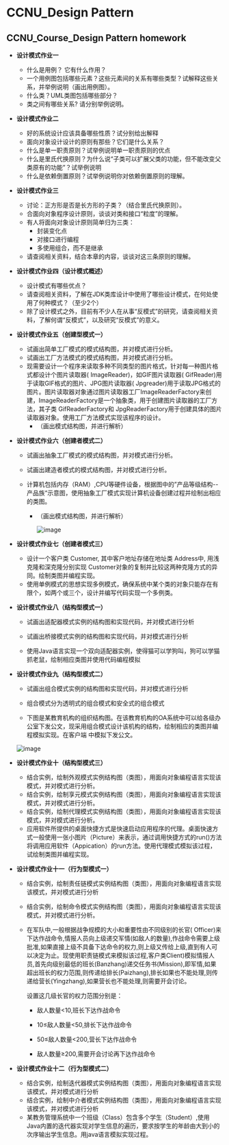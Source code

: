 # CCNU_Design Pattern
## CCNU_Course_Design Pattern  homework

+ **设计模式作业一**
  + 什么是用例？ 它有什么作用？  
  +  一个用例图包括哪些元素？这些元素间的关系有哪些类型？试解释这些关系，并举例说明（画出用例图）。  
  +  什么类？UML类图包括哪些部分？  
  +  类之间有哪些关系? 请分别举例说明。   



+ **设计模式作业二**
  + 好的系统设计应该具备哪些性质？试分别给出解释
  + 面向对象设计设计的原则有那些？它们是什么关系？
  + 什么是单一职责原则？试举例说明单一职责原则的优点
  + 什么是里氏代换原则？为什么说“子类可以扩展父类的功能，但不能改变父类原有的功能”？试举例说明
  + 什么是依赖倒置原则？试举例说明你对依赖倒置原则的理解。



+ **设计模式作业三**
  + 讨论：正方形是否是长方形的子类？（结合里氏代换原则）。
  + 合面向对象程序设计原则，谈谈对类和接口“粒度”的理解。
  + 有人将面向对象设计原则简单归为三类：
    +   封装变化点
    + 对接口进行编程
    + 多使用组合，而不是继承
  + 请查阅相关资料，结合本章的内容，谈谈对这三条原则的理解。



+ **设计模式作业四（设计模式概述）**
  + 设计模式有哪些优点？
  + 请查阅相关资料，了解在JDK类库设计中使用了哪些设计模式，在何处使用了何种模式？（至少2个）
  + 除了设计模式之外，目前有不少人在从事“反模式”的研究，请查阅相关资料，了解何谓“反模式”，以及研究“反模式”的意义。



+ **设计模式作业五（创建型模式一）**
  + 试画出简单工厂模式的模式结构图，并对模式进行分析。  
  + 试画出工厂方法模式的模式结构图，并对模式进行分析。  
  + 现需要设计一个程序来读取多种不同类型的图片格式，针对每一种图片格式都设计个图片读取器( ImageReader)，如GIF图片读取器( GifReader)用于读取GIF格式的图片、JPG图片读取器( Jpgreader)用于读取JPG格式的图片。图片读取器对象通过图片读取器工厂ImageReaderFactory来创建，ImageReaderFactory是一个抽象类，用于创建图片读取器的工厂方法，其子类 GifReaderFactory和  JpgReaderFactory用于创建具体的图片读取器对象。使用工厂方法模式实现该程序的设计。  
    + （画出模式结构图，并进行解析）  



+ **设计模式作业六（创建者模式二）**  

  + 试画出抽象工厂模式的模式结构图，并对模式进行分析。  

  + 试画出建造者模式的模式结构图，并对模式进行分析。

  + 计算机包括内存（RAM）,CPU等硬件设备，根据图中的”产品等级结构--产品族“示意图，使用抽象工厂模式实现计算机设备创建过程并绘制出相应的类图。

    + （画出模式结构图，并进行解析） 

      ![image](https://github.com/baobaotql/CCNU_DesignPattern/blob/master/课后题目/pic1.png)  



+ **设计模式作业七（创建者模式三）**
  + 设计一个客户类 Customer, 其中客户地址存储在地址类 Address中, 用浅克隆和深克隆分别实现 Customer对象的复制并比较这两种克隆方式的异同。绘制类图并编程实现。
  + 使用单例模式的思想实现多例模式，确保系统中某个类的对象只能存在有限个，如两个或三个，设计并编写代码实现一个多例类。  



+ **设计模式作业八（结构型模式一）**
  + 试画出适配器模式实例的结构图和实现代码，并对模式进行分析  

  + 试画出桥接模式实例的结构图和实现代码，并对模式进行分析  

  + 使用Java语言实现一个双向适配器实例，使得猫可以学狗叫，狗可以学猫抓老鼠，绘制相应类图并使用代码编程模拟    

    

+ **设计模式作业九（结构型模式二）**

  + 试画出组合模式实例的结构图和实现代码，并对模式进行分析  

  + 组合模式分为透明式的组合模式和安全式的组合模式  

  +  下图是某教育机构的组织结构图。在该教育机构的OA系统中可以给各级办公室下发公文，现采用组合模式设计该机构的结构，绘制相应的类图并编程模拟实现。在客户端 中模拟下发公文。  

    ![image](https://github.com/baobaotql/CCNU_DesignPattern/blob/master/课后题目/pic2.png)  




+ **设计模式作业十（结构型模式三）**  
  + 结合实例，绘制外观模式实例结构图（类图），用面向对象编程语言实现该模式，并对模式进行分析。  
  + 结合实例，绘制享元模式实例结构图（类图），用面向对象编程语言实现该模式，并对模式进行分析。  
  + 结合实例，绘制代理模式实例结构图（类图），用面向对象编程语言实现该模式，并对模式进行分析。
  + 应用软件所提供的桌面快捷方式是快速启动应用程序的代理。桌面快速方式一般使用一张小图片（Picture）来表示，通过调用快捷方式的run()方法将调用应用软件（Appication）的run方法。使用代理模式模拟该过程，试绘制类图并编程实现。  



+ **设计模式作业十一（行为型模式一）**

  + 结合实例，绘制责任链模式实例结构图（类图），用面向对象编程语言实现该模式，并对模式进行分析  

  + 结合实例，绘制命令模式实例结构图（类图），用面向对象编程语言实现该模式，并对模式进行分析。  

  + 在军队中,一般根据战争规模的大小和重要性由不同级别的长官( Officer)来下达作战命令,情报人员向上级递交军情(如敌人的数量),作战命令需要上级批准,如果直接上级不具备下达命令的权力,则上级又传给上级,直到有人可以决定为止。现使用职责链模式来模拟该过程,客户类Client)模拟情报人员,首先向级别最低的班长(Banzhang)递交任务书(Mission),即军情,如果超出班长的权力范围,则传递给排长(Paizhang),排长如果也不能处理,则传递给营长(Yingzhang),如果营长也不能处理,则需要开会讨论。  

    设置这几级长官的权力范围分别是：  

    + 敌人数量<10,班长下达作战命令  

    + 10≤敌人数量<50,排长下达作战命令  

    + 50≤敌人数量<200,营长下达作战命令  
    + 敌人数量≥200,需要开会讨论再下达作战命令  



+ **设计模式作业十二（行为型模式二）**
  + 结合实例，绘制迭代器模式实例结构图（类图），用面向对象编程语言实现该模式，并对模式进行分析  
  + 结合实例，绘制中介者模式实例结构图（类图），用面向对象编程语言实现该模式，并对模式进行分析  
  + 某教务管理系统中一个班级（Class）包含多个学生（Student）,使用Java内置的迭代器实现对学生信息的遍历，要求按学生的年龄由大到小的次序输出学生信息。用java语言模拟实现过程。    